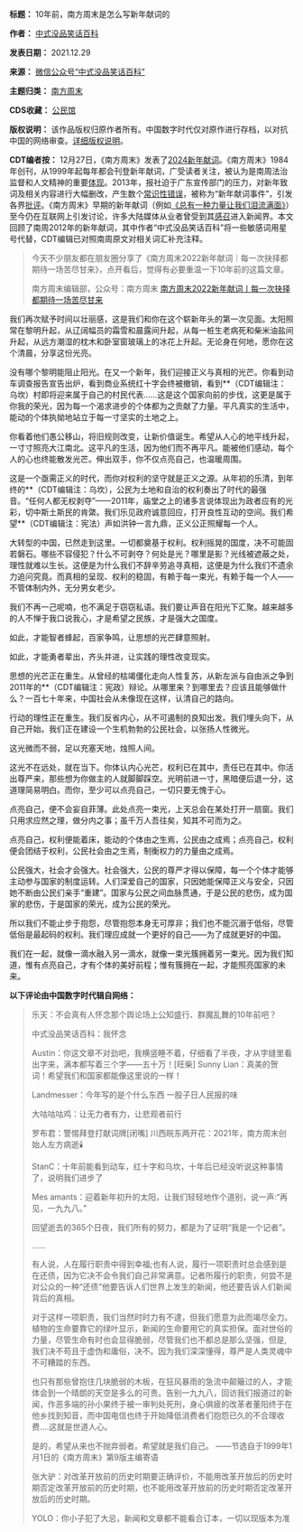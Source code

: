

**标题：** 10年前，南方周末是怎么写新年献词的  

**作者：** [中式没品笑话百科](https://chinadigitaltimes.net/space/中式没品笑话百科)  

**发表日期：** 2021.12.29  

**来源：** [微信公众号“中式没品笑话百科”](https://mp.weixin.qq.com/s/uaM0Gi7RdLzL-mB875pHmg)  

**主题归类：** [南方周末](https://chinadigitaltimes.net/space/南方周末)  

**CDS收藏：** [公民馆](https://chinadigitaltimes.net/space/%E5%85%AC%E6%B0%91%E9%A6%86)  

**版权说明：** 该作品版权归原作者所有。中国数字时代仅对原作进行存档，以对抗中国的网络审查。[详细版权说明](https://chinadigitaltimes.net/chinese/copyright)。


**CDT编者按：** 12月27日，《南方周末》发表了[2024新年献词](https://weibo.com/ttarticle/p/show?id=2309404983864765581322 "2024新年献词")。《南方周末》1984年创刊，从1999年起每年都会刊登新年献词，广受读者关注，被认为是南周法治监督和人文精神的重要[体现](https://opinion.cw.com.tw/blog/profile/68/article/64 "体现")。2013年，报社迫于广东宣传部门的压力，对新年致词及相关内容进行大幅删改，产生数个[常识性错误](https://chinadigitaltimes.net/chinese/272393.html "常识性错误")，被称为“新年献词事件”，引发各界[批评](https://www.bbc.com/zhongwen/simp/chinese_news/2013/01/130106_china_nanfang "批评")。《南方周末》早期的新年献词（例如[《总有一种力量让我们泪流满面》](https://sjc.pku.edu.cn/info/1058/8878.htm "《总有一种力量让我们泪流满面》")）至今仍在互联网上引发讨论，许多大陆媒体从业者曾受到其[感召](https://theinitium.com/zh-Hans/article/20230102-mainland-southern-weekly-new-year-address-censorship-10thyear "感召")进入新闻界。本文回顾了南周2012年的新年献词，其中作者“中式没品笑话百科”将一些敏感词用星号代替，CDT编辑已对照南周原文对相关词汇补充注释。



> 
> 今天不少朋友都在朋友圈分享了《南方周末2022新年献词｜每一次抉择都期待一场苦尽甘来》，点开看后，觉得有必要重温一下10年前的这篇文章。
> 
> 
> 南方周末编辑部，公众号：南方周末 [南方周末2022新年献词丨每一次抉择都期待一场苦尽甘来](http://mp.weixin.qq.com/s?__biz=Njk5MTE1&mid=2652485027&idx=1&sn=13252ff7af5120f820f21a70e9863c27&chksm=33d8482704afc1314e6f98419fe4fb5f72b38b2b4abfaf2b6e2c4ac7c276565e9696a0a1a2cc#rd)
> 
> 
> 


我们再次赋予时间以壮丽感，这是我们和你在这个崭新年头的第一次见面。太阳照常在黎明升起，从辽阔幅员的霜雪和晨露间升起，从每一桩生老病死和柴米油盐间升起，从远方潮湿的枕木和卧室窗玻璃上的冰花上升起。无论身在何地，愿你在这个清晨，分享这份光亮。


没有哪个黎明能阻止阳光。在又一个新年，我们迎接正义与真相的光芒。你看到动车调查报告宣告出炉，看到商业系统红十字会终被撤销，看到\*\*（CDT编辑注：乌坎）村即将迎来属于自己的村民代表……这是这个国家向前的步伐，这更是属于你我的荣光，因为每一个渴求进步的个体都为之贡献了力量。平凡真实的生活中，能动的个体执拗地站立于每一寸坚实的土地之上。


你看着他们愚公移山，将旧规则改变，让新价值诞生。希望从人心的地平线升起，一寸寸照亮大江南北。这平凡的生活，因为他们而不再平凡。能被他们感动，每个人的心也终能散发光芒。伸出双手，你不仅点亮自己，也温暖周围。


这是一个亟需正义的时代，而你对权利的坚守就是正义之源。从年初的乐清，到年终的\*\*（CDT编辑注：乌坎），公民为土地和自治的权利奏出了时代的最强音。“任何人都无权剥夺”——2011年，庙堂之上的诸多言说体现出为政者应有的光彩，切中斯土斯民的肯綮。我们乐见政府诚意回应，打开良性互动的空间。我们希望\*\*（CDT编辑注：宪法）声如洪钟一言九鼎，正义公正照耀每一个人。


大转型的中国，已然走到这里。一切都奠基于权利。权利摇晃的国度，决不可能固若磐石。哪些不容侵犯？什么不可剥夺？何处是光？哪里是影？光线被遮蔽之处，理性就难以生长。这便是为什么我们不辞辛劳追寻真相，这便是为什么我们不遗余力追问究竟。而真相的呈现、权利的稳固，有赖于每一束光，有赖于每一个人——不管体制内外，无分男女老少。


我们不再一己呢喃，也不满足于窃窃私语。我们要让声音在阳光下汇聚。越来越多的人不惮于我口说我心，才是希望之民族，才是强大之国度。


如此，才能智者蜂起，百家争鸣，让思想的光芒肆意照射。


如此，才能勇者辈出，齐头并进，让实践的理性改变现实。


思想的光芒正在重生。从曾经的枯竭僵化走向人性复苏，从新左派与自由派之争到2011年的\*\*（CDT编辑注：宪政）辩论。从哪里来？到哪里去？应该且能够做什么？一百七十年来，中国社会从未像现在这样，认清自己的路向。


行动的理性正在重生。我们反省内心，从不可遏制的良知出发。我们埋头向下，从自己开始。我们正在建设一个生机勃勃的公民社会，以张扬人性微光。


这光微而不弱，足以充塞天地，烛照人间。


这光不在远处，就在当下。你体认内心光芒，权利已在其中，责任已在其中。你活出尊严来，那些想为你做主的人就脚脚踩空。光明前进一寸，黑暗便后退一分，这道理简易明白。而你，至少可以点亮自己，一切只要无愧于心。


点亮自己，便不会妄自菲薄。此处点亮一束光，上天总会在某处打开一扇窗。我们只用求应然之理，做分内之事；虽千万人吾往矣，知其不可而为之。


点亮自己，权利便能着床，能动的个体由之生焉，公民由之成焉；点亮自己，权利便会团结于权利，公民社会由之生焉，制衡权力的力量由之成焉。


公民强大，社会才会强大。社会强大，公民的尊严才得以保障，每一个个体才能够主动参与国家的制度运转。人们深爱自己的国家，只因她能保障正义与安全，只因她不断由公民们亲手“重建”。国家与公民之间血脉贯通，于是公民的悲伤，成为国家的悲伤，于是国家的荣光，成为公民的荣光。


所以我们不能止步于抱怨，尽管抱怨本身无可厚非；我们也不能沉溺于低俗，尽管低俗是最起码的权利。我们理应成就一个更好的自己——为了成就更好的中国。


我们在一起，就像一滴水融入另一滴水，就像一束光簇拥着另一束光。因为我们知道，惟有点亮自己，才有个体的美好前程；惟有簇拥在一起，才能照亮国家的未来。


**以下评论由中国数字时代辑自网络：** 



> 
> 乐天：不会真有人怀念那个舆论场上公知盛行、群魔乱舞的10年前吧？
> 
> 
> 中式没品笑话百科：我怀念
> 
> 
> Austin：你这文章不对劲吧，我横竖睡不着，仔细看了半夜，才从字缝里看出字来，满本都写着三个字——五十万！[旺柴]
> Sunny Lian：真美的贺词！希望我们和国家都能像这里说的一样！
> 
> 
> Landmesser：今年写的是个什么东西 一股子日人民报的味
> 
> 
> 大咕咕咕鸡：让无力者有力，让悲观者前行
> 
> 
> 罗布君：警惕拜登打献词牌[闭嘴]
> 川西皖东两开花：2021年，南方周末创始人左方病逝:candle:
> 
> 
> StanC：十年前能看到动车，红十字和乌坎，十年后已经没听说这种事情了，说明我们进步了
> 
> 
> Mes amants：迎着新年初升的太阳，让我们轻轻地作个道别，说一声:“再见，一九九八。”  
> 
> 回望逝去的365个日夜，我们所有的努力，都是为了证明“我是一个记者”。  
> 
> ……  
> 
> 有人说，人在履行职责中得到幸福;也有人说，履行一项职责时总会感到是在还债，因为它决不会令我们自己非常满意。记者所履行的职责，何尝不是对公众的一种“还债”他要告诉人们世界上发生的新闻，他还要告诉人们新闻背后的真相。  
> 
> 对于这样一项职责，我们当然时时力有不逮，但我们愿意为此而竭尽全力。植物的生命要靠它的绿叶显示，新闻的生命要用它的真实担保。面对世俗的力量，尽管生命有时也会显得脆弱，尽管我们也不都总是那么坚强，但是,我们决不苟且于虚伪和庸俗，决不。因为我们深深懂得，尊严是人类灵魂中不可糟踏的东西。  
> 
> 也只有那些曾抱住几块脆弱的木板，在狂风暴雨的急流中颠簸过的人，才能体会到一个晴朗的天空是多么的可贵。告别一九九八，回访我们报道过的新闻，作恶多端的孙小果终于被一审判处死刑，身心俱疲的改革者董阳终于在他乡找到知音，而中国电信也终于开始降低消费者们抱怨已久的不合理收费….这就是世道人心。  
> 
> 是的，希望从来也不抛弃弱者。希望就是我们自己。 ——节选自于1999年1月1日的《南方周末》第9版主编寄语
> 
> 
> 张大驴：对改革开放前的历史时期要正确评价，不能用改革开放后的历史时期否定改革开放前的历史时期，也不能用改革开放前的历史时期否定改革开放后的历史时期。
> 
> 
> YOLO：你小子犯了大忌，新闻和文章都不能看合订本，一切以现版本为准
> 
> 
> 
> 
> 
> 

